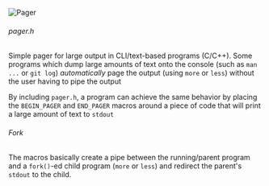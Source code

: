 ![Pager](http://forhadahmed.net/github/pager.png)

###### pager.h

Simple pager for large output in CLI/text-based programs (C/C++).  Some programs which dump large amounts of text onto the console (such as `man ...` or `git log`) *automatically* page the output (using `more` or `less`) without the user having to pipe the output

By including `pager.h`, a program can achieve the same behavior by placing the `BEGIN_PAGER` and `END_PAGER` macros around a piece of code that will print a large amount of text to `stdout`




###### Fork

The macros basically create a pipe between the running/parent program and a `fork()`-ed child program (`more` or `less`) and redirect the parent's `stdout` to the child.  
